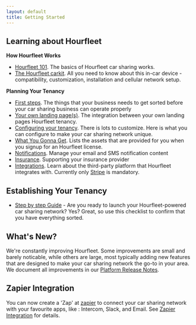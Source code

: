 ```yaml
---
layout: default
title: Getting Started
---
```

 

## Learning about Hourfleet  

**How Hourfleet Works**
* [Hourfleet 101](howitworks.html). The basics of Hourfleet car sharing works.  
* [The Hourfleet carkit](carkit.html). All you need to know about this in-car device - compatibility, customization, installation and cellular network setup.     

**Planning Your Tenancy**  
* [First steps](youprovide.html). The things that your business needs to get sorted before your car sharing business can operate properly
* [Your own landing page(s)](yoursite.html). The integration between your own landing pages Hourfleet tenancy.  
* [Configuring your tenancy](youconfigure.html). There is lots to customize. Here is what you can configure to make your car sharing network unique.  
* [What You Gonna Get](inthebox.html). Lists the assets that are provided for you when you signup for an Hourfleet license.  
* [Notifications](notifications.html). Manage your email and SMS notification content  
* [Insurance](insurance.html). Supporting your insurance provider
* [Integrations](integrations.html). Learn about the third-party platform that Hourfleet integrates with. Currently only [Stripe](http://stripe.com) is mandatory. 

## Establishing Your Tenancy
* [Step by step Guide](stepbystep.html) - Are you ready to launch your Hourfleet-powered car sharing network? Yes? Great, so use this checklist to confirm that you have everything sorted.   

## What's New?

We're constantly improving Hourfleet. Some improvements are small and barely noticable, while others are large, most typically adding new features that are designed to make your car sharing network the go-to in your area. We document all improvements in our [Platform Release Notes](releasenotes.html).

## Zapier Integration

You can now create a 'Zap' at [zapier](http://www.zapier.com) to connect your car sharing network with your favourite apps, like : Intercom, Slack, and Email. See [Zapier Integration](zapier.html) for details.
